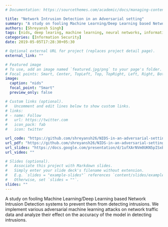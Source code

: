 ```yaml
---
# Documentation: https://sourcethemes.com/academic/docs/managing-content/

title: "Network Intrusion Detection in an Adversarial setting"
summary: "A study on fooling Machine Learning/Deep Learning based Network Intrusion Detection systems to prevent them from detecting intrusions"
authors: [Shreyansh Singh]
tags: [nids, deep learing, machine learning, neural networks, information security, adversarial machine learning]
categories: [Information Security]
date: 2019-05-05T17:28:30+05:30

# Optional external URL for project (replaces project detail page).
external_link: ""

# Featured image
# To use, add an image named `featured.jpg/png` to your page's folder.
# Focal points: Smart, Center, TopLeft, Top, TopRight, Left, Right, BottomLeft, Bottom, BottomRight.
image:
  caption: "nids"
  focal_point: "Smart"
  preview_only: false

# Custom links (optional).
#   Uncomment and edit lines below to show custom links.
# links:
# - name: Follow
#   url: https://twitter.com
#   icon_pack: fab
#   icon: twitter

url_code: "https://github.com/shreyansh26/NIDS-in-an-adversarial-setting"
url_pdf: "https://github.com/shreyansh26/NIDS-in-an-adversarial-setting/blob/master/Reports/BTP.pdf"
url_slides: "https://docs.google.com/presentation/d/1ufXArNVm0UKN5pISxEE6izskp_DoASVXrOZP3BU1h4Q/edit?usp=sharing"
url_video: ""

# Slides (optional).
#   Associate this project with Markdown slides.
#   Simply enter your slide deck's filename without extension.
#   E.g. `slides = "example-slides"` references `content/slides/example-slides.md`.
#   Otherwise, set `slides = ""`.
slides: ""
---
```


A study on fooling Machine Learning/Deep Learning based Network Intrusion Detection systems to prevent them from detecting intrusions. We implement various adversarial machine learning attacks on network traffic data and analyze their effect on the accuracy of the model in detecting intrusions.